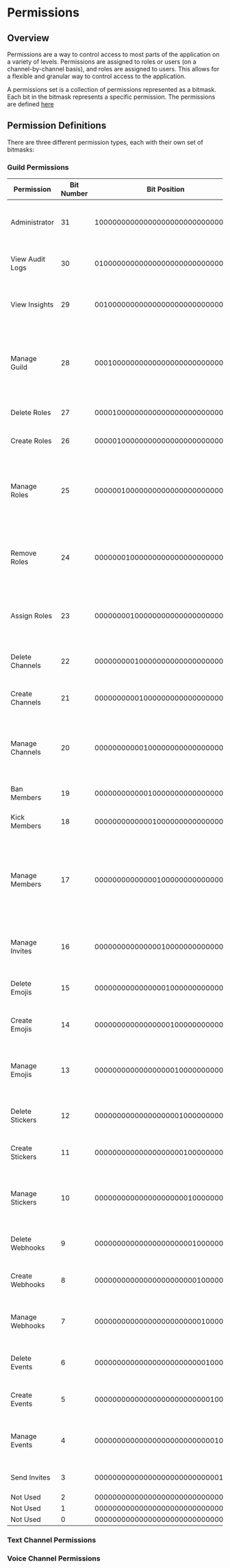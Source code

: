 # Permissions 

## Overview

Permissions are a way to control access to most parts of the application on a variety of levels. Permissions are 
assigned to roles or users (on a channel-by-channel basis), and roles are assigned to users. This allows for a flexible 
and granular way to control access to the application.

A permissions set is a collection of permissions represented as a bitmask. Each bit in the bitmask represents a
specific permission. The permissions are defined [here](#permission-definitions)

## Permission Definitions

There are three different permission types, each with their own set of bitmasks:

### Guild Permissions 


| Permission      | Bit Number | Bit Position                     | Description                                                                                 |
|-----------------|------------|----------------------------------|---------------------------------------------------------------------------------------------|
| Administrator   | 31         | 10000000000000000000000000000000 | Allows the user to bypass all permissions checks                                            |
| View Audit Logs | 30         | 01000000000000000000000000000000 | Allows the user to view the guild audit logs                                                |
| View Insights   | 29         | 00100000000000000000000000000000 | Allows the user to view the guild insights and statistics                                   |
| Manage Guild    | 28         | 00010000000000000000000000000000 | Allows the user to manage the guild settings such as name and icon                          |
| Delete Roles    | 27         | 00001000000000000000000000000000 | Allows the user to delete roles                                                             | 
| Create Roles    | 26         | 00000100000000000000000000000000 | Allows the user to create roles                                                             |
| Manage Roles    | 25         | 00000010000000000000000000000000 | Allows the user to manage role settings such as name and colour                             |
| Remove Roles    | 24         | 00000001000000000000000000000000 | Allows the user to remove roles from a user with lower permissions                          |
| Assign Roles    | 23         | 00000000100000000000000000000000 | Allows the user to assign roles with lower permissions to a user                            |
| Delete Channels | 22         | 00000000010000000000000000000000 | Allows the user to delete channels                                                          |
| Create Channels | 21         | 00000000001000000000000000000000 | Allows the user to create channels                                                          |
| Manage Channels | 20         | 00000000000100000000000000000000 | Allows the user to manage channel settings such as names                                    |
| Ban Members     | 19         | 00000000000010000000000000000000 | Allows the user to ban members                                                              |
| Kick Members    | 18         | 00000000000001000000000000000000 | Allows the user to kick members                                                             |
| Manage Members  | 17         | 00000000000000100000000000000000 | Allows the user to manage member settings such as nicknames or reset guild profile pictures |
| Manage Invites  | 16         | 00000000000000010000000000000000 | Allows the user to manage active guild invites                                              |
| Delete Emojis   | 15         | 00000000000000001000000000000000 | Allows the user to delete emojis                                                            |
| Create Emojis   | 14         | 00000000000000000100000000000000 | Allows the user to create emojis                                                            |
| Manage Emojis   | 13         | 00000000000000000010000000000000 | Allows the user to manage emoji names (not images)                                          |
| Delete Stickers | 12         | 00000000000000000001000000000000 | Allows the user to delete stickers                                                          |
| Create Stickers | 11         | 00000000000000000000100000000000 | Allows the user to create stickers                                                          |
| Manage Stickers | 10         | 00000000000000000000010000000000 | Allows the user to manage sticker names (not images)                                        |
| Delete Webhooks | 9          | 00000000000000000000001000000000 | Allows the user to delete webhooks                                                          |
| Create Webhooks | 8          | 00000000000000000000000100000000 | Allows the user to create webhooks                                                          |
| Manage Webhooks | 7          | 00000000000000000000000010000000 | Allows the user to manage webhook settings                                                  |
| Delete Events   | 6          | 00000000000000000000000001000000 | Allows the user to delete events                                                            |
| Create Events   | 5          | 00000000000000000000000000100000 | Allows the user to create events                                                            |
| Manage Events   | 4          | 00000000000000000000000000010000 | Allows the user to manage event settings                                                    |
| Send Invites    | 3          | 00000000000000000000000000001000 | Allows the user to send invites                                                             |
| Not Used        | 2          | 00000000000000000000000000000100 | Not used                                                                                    |
| Not Used        | 1          | 00000000000000000000000000000010 | Not used                                                                                    |
| Not Used        | 0          | 00000000000000000000000000000001 | Not used                                                                                    |

### Text Channel Permissions 

### Voice Channel Permissions